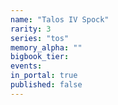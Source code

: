 ```yaml
---
name: "Talos IV Spock"
rarity: 3
series: "tos"
memory_alpha: ""
bigbook_tier:
events:
in_portal: true
published: false
---
```

